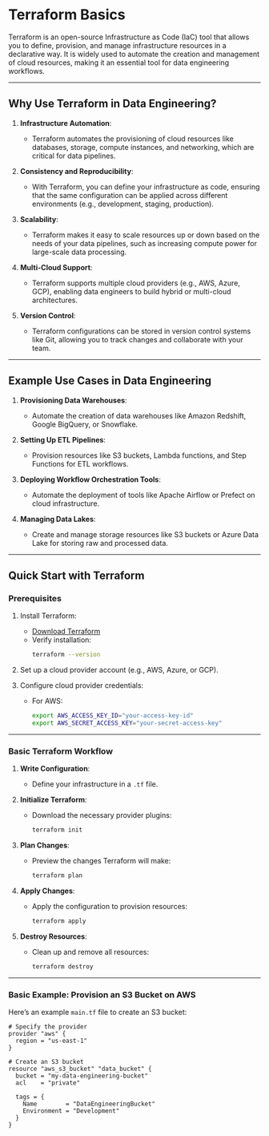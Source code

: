 # Terraform Basics

Terraform is an open-source Infrastructure as Code (IaC) tool that allows you to define, provision, and manage infrastructure resources in a declarative way. It is widely used to automate the creation and management of cloud resources, making it an essential tool for data engineering workflows.

---

## Why Use Terraform in Data Engineering?

1. **Infrastructure Automation**:
   - Terraform automates the provisioning of cloud resources like databases, storage, compute instances, and networking, which are critical for data pipelines.

2. **Consistency and Reproducibility**:
   - With Terraform, you can define your infrastructure as code, ensuring that the same configuration can be applied across different environments (e.g., development, staging, production).

3. **Scalability**:
   - Terraform makes it easy to scale resources up or down based on the needs of your data pipelines, such as increasing compute power for large-scale data processing.

4. **Multi-Cloud Support**:
   - Terraform supports multiple cloud providers (e.g., AWS, Azure, GCP), enabling data engineers to build hybrid or multi-cloud architectures.

5. **Version Control**:
   - Terraform configurations can be stored in version control systems like Git, allowing you to track changes and collaborate with your team.

---

## Example Use Cases in Data Engineering

1. **Provisioning Data Warehouses**:
   - Automate the creation of data warehouses like Amazon Redshift, Google BigQuery, or Snowflake.

2. **Setting Up ETL Pipelines**:
   - Provision resources like S3 buckets, Lambda functions, and Step Functions for ETL workflows.

3. **Deploying Workflow Orchestration Tools**:
   - Automate the deployment of tools like Apache Airflow or Prefect on cloud infrastructure.

4. **Managing Data Lakes**:
   - Create and manage storage resources like S3 buckets or Azure Data Lake for storing raw and processed data.

---

## Quick Start with Terraform

### Prerequisites

1. Install Terraform:
   - [Download Terraform](https://www.terraform.io/downloads)
   - Verify installation:
     ```bash
     terraform --version
     ```

2. Set up a cloud provider account (e.g., AWS, Azure, or GCP).

3. Configure cloud provider credentials:
   - For AWS:
     ```bash
     export AWS_ACCESS_KEY_ID="your-access-key-id"
     export AWS_SECRET_ACCESS_KEY="your-secret-access-key"
     ```

---

### Basic Terraform Workflow

1. **Write Configuration**:
   - Define your infrastructure in a `.tf` file.

2. **Initialize Terraform**:
   - Download the necessary provider plugins:
     ```bash
     terraform init
     ```

3. **Plan Changes**:
   - Preview the changes Terraform will make:
     ```bash
     terraform plan
     ```

4. **Apply Changes**:
   - Apply the configuration to provision resources:
     ```bash
     terraform apply
     ```

5. **Destroy Resources**:
   - Clean up and remove all resources:
     ```bash
     terraform destroy
     ```

---

### Basic Example: Provision an S3 Bucket on AWS

Here’s an example `main.tf` file to create an S3 bucket:

```hcl
# Specify the provider
provider "aws" {
  region = "us-east-1"
}

# Create an S3 bucket
resource "aws_s3_bucket" "data_bucket" {
  bucket = "my-data-engineering-bucket"
  acl    = "private"

  tags = {
    Name        = "DataEngineeringBucket"
    Environment = "Development"
  }
}